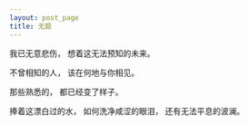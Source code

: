 ```yaml
---
layout: post_page
title: 无题   
---
```


我已无意悲伤，
想着这无法预知的未来。

不曾相知的人，
该在何地与你相见。

那些熟悉的，
都已经变了样子。

捧着这漂白过的水，
如何洗净咸涩的眼泪，
还有无法平息的波澜。